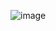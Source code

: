 ![image](https://user-images.githubusercontent.com/120262100/221949893-102cb669-b177-4d8a-b78d-4996c35b8f63.png)
